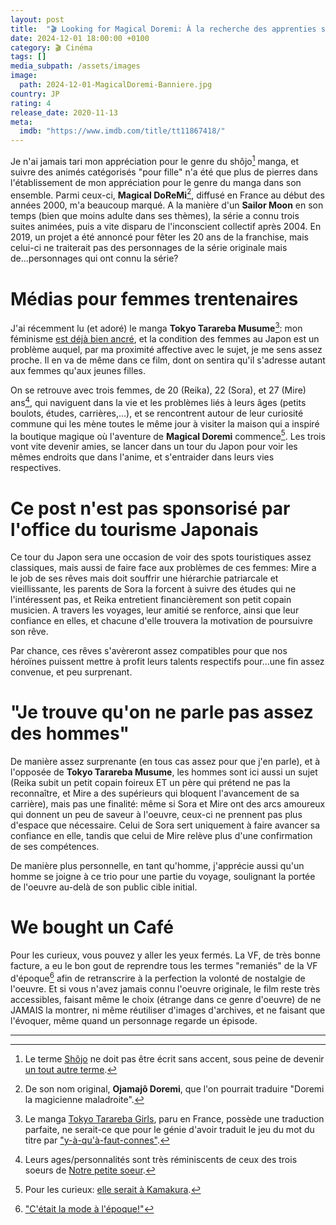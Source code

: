```yaml
---
layout: post
title:  "🎬 Looking for Magical Doremi: À la recherche des apprenties sorcières"
date: 2024-12-01 18:00:00 +0100
category: 🎬 Cinéma
tags: []
media_subpath: /assets/images
image:
  path: 2024-12-01-MagicalDoremi-Banniere.jpg
country: JP
rating: 4
release_date: 2020-11-13
meta:
  imdb: "https://www.imdb.com/title/tt11867418/"
---
```


Je n'ai jamais tari mon appréciation pour le genre du shôjo[^1] manga, et suivre des animés catégorisés "pour fille" n'a été que plus de pierres dans l'établissement de mon appréciation pour le genre du manga dans son ensemble. Parmi ceux-ci, **Magical DoReMi**[^2], diffusé en France au début des années 2000, m'a beaucoup marqué. A la manière d'un **Sailor Moon** en son temps (bien que moins adulte dans ses thèmes), la série a connu trois suites animées, puis a vite disparu de l'inconscient collectif après 2004. En 2019, un projet a été annoncé pour fêter les 20 ans de la franchise, mais celui-ci ne traiterait pas des personnages de la série originale mais de...personnages qui ont connu la série?

# Médias pour femmes trentenaires

J'ai récemment lu (et adoré) le manga **Tokyo Tarareba Musume**[^3]: mon féminisme [est déjà bien ancré](/posts/reinventer-lamour/), et la condition des femmes au Japon est un problème auquel, par ma proximité affective avec le sujet, je me sens assez proche. Il en va de même dans ce film, dont on sentira qu'il s'adresse autant aux femmes qu'aux jeunes filles.

On se retrouve avec trois femmes, de 20 (Reika), 22 (Sora), et 27 (Mire) ans[^4], qui naviguent dans la vie et les problèmes liés à leurs âges (petits boulots, études, carrières,...), et se rencontrent autour de leur curiosité commune qui les mène toutes le même jour à visiter la maison qui a inspiré la boutique magique où l'aventure de **Magical Doremi** commence[^5]. Les trois vont vite devenir amies, se lancer dans un tour du Japon pour voir les mêmes endroits que dans l'anime, et s'entraider dans leurs vies respectives.

# Ce post n'est pas sponsorisé par l'office du tourisme Japonais

Ce tour du Japon sera une occasion de voir des spots touristiques assez classiques, mais aussi de faire face aux problèmes de ces femmes: Mire a le job de ses rêves mais doit souffrir une hiérarchie patriarcale et vieillissante, les parents de Sora la forcent à suivre des études qui ne l'intéressent pas, et Reika entretient financièrement son petit copain musicien. A travers les voyages, leur amitié se renforce, ainsi que leur confiance en elles, et chacune d'elle trouvera la motivation de poursuivre son rêve.

Par chance, ces rêves s'avèreront assez compatibles pour que nos héroïnes puissent mettre à profit leurs talents respectifs pour...une fin assez convenue, et peu surprenant.

# "Je trouve qu'on ne parle pas assez des hommes"

De manière assez surprenante (en tous cas assez pour que j'en parle), et à l'opposée de **Tokyo Tarareba Musume**, les hommes sont ici aussi un sujet (Reika subit un petit copain foireux ET un père qui prétend ne pas la reconnaître, et Mire a des supérieurs qui bloquent l'avancement de sa carrière), mais pas une finalité: même si Sora et Mire ont des arcs amoureux qui donnent un peu de saveur à l'oeuvre, ceux-ci ne prennent pas plus d'espace que nécessaire. Celui de Sora sert uniquement à faire avancer sa confiance en elle, tandis que celui de Mire relève plus d'une confirmation de ses compétences.

De manière plus personnelle, en tant qu'homme, j'apprécie aussi qu'un homme se joigne à ce trio pour une partie du voyage, soulignant la portée de l'oeuvre au-delà de son public cible initial.

# We bought un Café

Pour les curieux, vous pouvez y aller les yeux fermés. La VF, de très bonne facture, a eu le bon gout de reprendre tous les termes "remaniés" de la VF d'époque[^6] afin de retranscrire à la perfection la volonté de nostalgie de l'oeuvre. Et si vous n'avez jamais connu l'oeuvre originale, le film reste très accessibles, faisant même le choix (étrange dans ce genre d'oeuvre) de ne JAMAIS la montrer, ni même réutiliser d'images d'archives, et ne faisant que l'évoquer, même quand un personnage regarde un épisode.

* * *
[^1]: Le terme [<i class="fab fa-wikipedia-w"></i> Shôjo](https://fr.wikipedia.org/wiki/Sh%C5%8Djo) ne doit pas être écrit sans accent, sous peine de devenir [<i class="fab fa-wikipedia-w"></i> un tout autre terme](https://en.wiktionary.org/wiki/%E3%81%97%E3%82%87%E3%81%98%E3%82%87).
[^2]: De son nom original, **Ojamajô Doremi**, que l'on pourrait traduire "Doremi la magicienne maladroite".
[^3]: Le manga [<i class="fab fa-wikipedia-w"></i> Tokyo Tarareba Girls](https://fr.wikipedia.org/wiki/Tokyo_Tarareba_Girls), paru en France, possède une traduction parfaite, ne serait-ce que pour le génie d'avoir traduit le jeu du mot du titre par [<i class="fab fa-x-twitter"></i> "y-à-qu'à-faut-connes"](https://x.com/julienbouvard/status/1357299210564079616).
[^4]: Leurs ages/personnalités sont très réminiscents de ceux des trois soeurs de [<i class="fab fa-wikipedia-w"></i> Notre petite soeur](https://fr.wikipedia.org/wiki/Notre_petite_s%C5%93ur).
[^5]: Pour les curieux: [<i class="fab fa-x-twitter"></i> elle serait à Kamakura](https://x.com/ojasan1129/status/1382620881201950722).
[^6]: [<i class="fab fa-youtube"></i> "C'était la mode à l'époque!"](https://www.youtube.com/watch?v=1PBjrA7YsmU)
